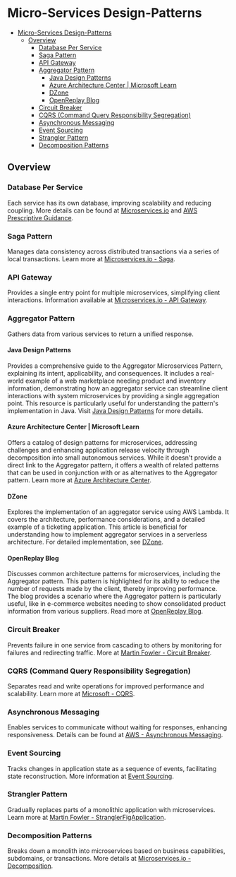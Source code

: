 # Micro-Services Design-Patterns

<!-- @import "[TOC]" {cmd="toc" depthFrom=1 depthTo=6 orderedList=false} -->

<!-- code_chunk_output -->

- [Micro-Services Design-Patterns](#micro-services-design-patterns)
  - [Overview](#overview)
    - [Database Per Service](#database-per-service)
    - [Saga Pattern](#saga-pattern)
    - [API Gateway](#api-gateway)
    - [Aggregator Pattern](#aggregator-pattern)
      - [Java Design Patterns](#java-design-patterns)
      - [Azure Architecture Center | Microsoft Learn](#azure-architecture-center--microsoft-learn)
      - [DZone](#dzone)
      - [OpenReplay Blog](#openreplay-blog)
    - [Circuit Breaker](#circuit-breaker)
    - [CQRS (Command Query Responsibility Segregation)](#cqrs-command-query-responsibility-segregation)
    - [Asynchronous Messaging](#asynchronous-messaging)
    - [Event Sourcing](#event-sourcing)
    - [Strangler Pattern](#strangler-pattern)
    - [Decomposition Patterns](#decomposition-patterns)

<!-- /code_chunk_output -->

## Overview

### Database Per Service

Each service has its own database, improving scalability and reducing coupling. More details can be found at [Microservices.io](https://microservices.io/patterns/data/database-per-service.html) and [AWS Prescriptive Guidance](https://docs.aws.amazon.com/prescriptive-guidance/latest/modernization-data-persistence/database-per-service.html).

### Saga Pattern

Manages data consistency across distributed transactions via a series of local transactions. Learn more at [Microservices.io - Saga](https://microservices.io/patterns/data/saga.html).

### API Gateway

Provides a single entry point for multiple microservices, simplifying client interactions. Information available at [Microservices.io - API Gateway](https://microservices.io/patterns/apigateway.html).

### Aggregator Pattern

Gathers data from various services to return a unified response.

#### Java Design Patterns

Provides a comprehensive guide to the Aggregator Microservices Pattern, explaining its intent, applicability, and consequences. It includes a real-world example of a web marketplace needing product and inventory information, demonstrating how an aggregator service can streamline client interactions with system microservices by providing a single aggregation point. This resource is particularly useful for understanding the pattern's implementation in Java. Visit [Java Design Patterns](https://java-design-patterns.com/patterns/aggregator-microservices/) for more details.

#### Azure Architecture Center | Microsoft Learn

Offers a catalog of design patterns for microservices, addressing challenges and enhancing application release velocity through decomposition into small autonomous services. While it doesn't provide a direct link to the Aggregator pattern, it offers a wealth of related patterns that can be used in conjunction with or as alternatives to the Aggregator pattern. Learn more at [Azure Architecture Center](https://learn.microsoft.com/en-us/azure/architecture/microservices/design/patterns).

#### DZone

Explores the implementation of an aggregator service using AWS Lambda. It covers the architecture, performance considerations, and a detailed example of a ticketing application. This article is beneficial for understanding how to implement aggregator services in a serverless architecture. For detailed implementation, see [DZone](https://dzone.com/articles/microservices-aggregator-design-pattern-using-aws).

#### OpenReplay Blog

Discusses common architecture patterns for microservices, including the Aggregator pattern. This pattern is highlighted for its ability to reduce the number of requests made by the client, thereby improving performance. The blog provides a scenario where the Aggregator pattern is particularly useful, like in e-commerce websites needing to show consolidated product information from various suppliers. Read more at [OpenReplay Blog](https://blog.openreplay.com/architecture-patterns-for-microservices).

### Circuit Breaker

Prevents failure in one service from cascading to others by monitoring for failures and redirecting traffic. More at [Martin Fowler - Circuit Breaker](https://martinfowler.com/bliki/CircuitBreaker.html).

### CQRS (Command Query Responsibility Segregation)

Separates read and write operations for improved performance and scalability. Learn more at [Microsoft - CQRS](https://docs.microsoft.com/en-us/azure/architecture/patterns/cqrs).

### Asynchronous Messaging

Enables services to communicate without waiting for responses, enhancing responsiveness. Details can be found at [AWS - Asynchronous Messaging](https://aws.amazon.com/messaging/).

### Event Sourcing

Tracks changes in application state as a sequence of events, facilitating state reconstruction. More information at [Event Sourcing](https://martinfowler.com/eaaDev/EventSourcing.html).

### Strangler Pattern

Gradually replaces parts of a monolithic application with microservices. Learn more at [Martin Fowler - StranglerFigApplication](https://martinfowler.com/bliki/StranglerFigApplication.html).

### Decomposition Patterns

Breaks down a monolith into microservices based on business capabilities, subdomains, or transactions. More details at [Microservices.io - Decomposition](https://microservices.io/patterns/decomposition/decompose-by-business-capability.html).
